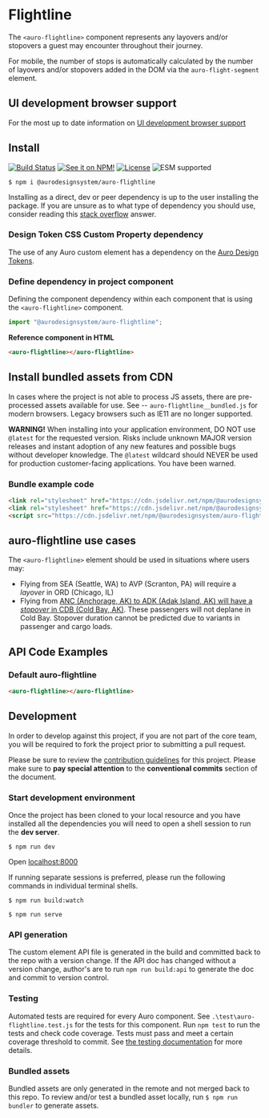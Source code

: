 <!--
The README.md file is a compiled document. No edits should be made directly to this file.

README.md is created by running `npm run build:docs`.

This file is generated based on a template fetched from
`https://raw.githubusercontent.com/AlaskaAirlines/WC-Generator/master/componentDocs/README_updated_paths.md`
and copied to `./componentDocs/README.md` each time the the docs are compiled.

The following sections are editable by making changes to the following files:

| SECTION                | DESCRIPTION                                       | FILE LOCATION                       |
|------------------------|---------------------------------------------------|-------------------------------------|
| Description            | Description of the component                      | `./docs/partials/description.md`    |
| Use Cases              | Examples for when to use this component           | `./docs/partials/useCases.md`       |
| Additional Information | For use to add any component specific information | `./docs/partials/readmeAddlInfo.md` |
| Component Example Code | HTML sample code of the components use            | `./apiExamples/basic.html`          |
-->

# Flightline

<!-- AURO-GENERATED-CONTENT:START (FILE:src=./docs/partials/description.md) -->
<!-- The below content is automatically added from ./docs/partials/description.md -->
The `<auro-flightline>` component represents any layovers and/or stopovers a guest may encounter throughout their journey.

For mobile, the number of stops is automatically calculated by the number of layovers and/or stopovers added in the DOM via the `auro-flight-segment` element.
<!-- AURO-GENERATED-CONTENT:END -->
<!-- AURO-GENERATED-CONTENT:START (FILE:src=./docs/partials/readmeAddlInfo.md) -->
<!-- The below content is automatically added from ./docs/partials/readmeAddlInfo.md -->
<!-- AURO-GENERATED-CONTENT This file is to be used for any additional content that should be included in the README.md which is specific to this component. -->
<!-- AURO-GENERATED-CONTENT:END -->

## UI development browser support

<!-- AURO-GENERATED-CONTENT:START (REMOTE:url=https://raw.githubusercontent.com/AlaskaAirlines/WC-Generator/master/componentDocs/partials/browserSupport.md) -->
For the most up to date information on [UI development browser support](https://auro.alaskaair.com/support/browsersSupport)

<!-- AURO-GENERATED-CONTENT:END -->

## Install

<!-- AURO-GENERATED-CONTENT:START (REMOTE:url=https://raw.githubusercontent.com/AlaskaAirlines/WC-Generator/master/componentDocs/partials/usage/componentInstall_esm.md) -->
[![Build Status](https://img.shields.io/github/actions/workflow/status/AlaskaAirlines/auro-flightline/testPublish.yml?style=for-the-badge)](https://github.com/AlaskaAirlines/auro-flightline/actions/workflows/testPublish.yml)
[![See it on NPM!](https://img.shields.io/npm/v/@aurodesignsystem/auro-flightline?style=for-the-badge&color=orange)](https://www.npmjs.com/package/@aurodesignsystem/auro-flightline)
[![License](https://img.shields.io/npm/l/@aurodesignsystem/auro-flightline?color=blue&style=for-the-badge)](https://www.apache.org/licenses/LICENSE-2.0)
![ESM supported](https://img.shields.io/badge/ESM-compatible-FFE900?style=for-the-badge)

```shell
$ npm i @aurodesignsystem/auro-flightline
```

Installing as a direct, dev or peer dependency is up to the user installing the package. If you are unsure as to what type of dependency you should use, consider reading this [stack overflow](https://stackoverflow.com/questions/18875674/whats-the-difference-between-dependencies-devdependencies-and-peerdependencies) answer.

<!-- AURO-GENERATED-CONTENT:END -->

### Design Token CSS Custom Property dependency

<!-- AURO-GENERATED-CONTENT:START (REMOTE:url=https://raw.githubusercontent.com/AlaskaAirlines/WC-Generator/master/componentDocs/partials/development/designTokens.md) -->
The use of any Auro custom element has a dependency on the [Auro Design Tokens](https://auro.alaskaair.com/getting-started/developers/design-tokens).

<!-- AURO-GENERATED-CONTENT:END -->

### Define dependency in project component

<!-- AURO-GENERATED-CONTENT:START (REMOTE:url=https://raw.githubusercontent.com/AlaskaAirlines/WC-Generator/master/componentDocs/partials/usage/componentImportDescription.md) -->
Defining the component dependency within each component that is using the `<auro-flightline>` component.

<!-- AURO-GENERATED-CONTENT:END -->
<!-- AURO-GENERATED-CONTENT:START (REMOTE:url=https://raw.githubusercontent.com/AlaskaAirlines/WC-Generator/master/componentDocs/partials/usage/componentImport.md) -->

```js
import "@aurodesignsystem/auro-flightline";
```

<!-- AURO-GENERATED-CONTENT:END -->
**Reference component in HTML**
<!-- AURO-GENERATED-CONTENT:START (CODE:src=./apiExamples/basic.html) -->
<!-- The below code snippet is automatically added from ./apiExamples/basic.html -->

```html
<auro-flightline></auro-flightline>
```
<!-- AURO-GENERATED-CONTENT:END -->

## Install bundled assets from CDN

<!-- AURO-GENERATED-CONTENT:START (REMOTE:url=https://raw.githubusercontent.com/AlaskaAirlines/WC-Generator/master/componentDocs/partials/usage/bundleInstallDescription.md) -->
In cases where the project is not able to process JS assets, there are pre-processed assets available for use. See -- `auro-flightline__bundled.js` for modern browsers. Legacy browsers such as IE11 are no longer supported.

**WARNING!** When installing into your application environment, DO NOT use `@latest` for the requested version. Risks include unknown MAJOR version releases and instant adoption of any new features and possible bugs without developer knowledge. The `@latest` wildcard should NEVER be used for production customer-facing applications. You have been warned.

<!-- AURO-GENERATED-CONTENT:END -->

### Bundle example code

<!-- AURO-GENERATED-CONTENT:START (REMOTE:url=https://raw.githubusercontent.com/AlaskaAirlines/WC-Generator/master/componentDocs/partials/usage/bundleUseModBrowsers.md) -->

```html
<link rel="stylesheet" href="https://cdn.jsdelivr.net/npm/@aurodesignsystem/design-tokens@/dist/auro-classic/CSSCustomProperties.css" />
<link rel="stylesheet" href="https://cdn.jsdelivr.net/npm/@aurodesignsystem/webcorestylesheets@/dist/bundled/essentials.css" />
<script src="https://cdn.jsdelivr.net/npm/@aurodesignsystem/auro-flightline@4.0.0/dist/auro-flightline__bundled.js" type="module"></script>
```

<!-- AURO-GENERATED-CONTENT:END -->

## auro-flightline use cases

<!-- AURO-GENERATED-CONTENT:START (FILE:src=./docs/partials/useCases.md) -->
<!-- The below content is automatically added from ./docs/partials/useCases.md -->
The `<auro-flightline>` element should be used in situations where users may:

* Flying from SEA (Seattle, WA) to AVP (Scranton, PA) will require a *layover* in ORD (Chicago, IL)
* Flying from [ANC (Anchorage, AK) to ADK (Adak Island, AK) will have a *stopover* in CDB (Cold Bay, AK)](https://onemileatatime.com/alaska-airlines-adak-cold-bay/). These passengers will not deplane in Cold Bay. Stopover duration cannot be predicted due to variants in passenger and cargo loads.
<!-- AURO-GENERATED-CONTENT:END -->

## API Code Examples

### Default auro-flightline

<!-- AURO-GENERATED-CONTENT:START (CODE:src=./apiExamples/basic.html) -->
<!-- The below code snippet is automatically added from ./apiExamples/basic.html -->

```html
<auro-flightline></auro-flightline>
```
<!-- AURO-GENERATED-CONTENT:END -->

## Development

<!-- AURO-GENERATED-CONTENT:START (REMOTE:url=https://raw.githubusercontent.com/AlaskaAirlines/WC-Generator/master/componentDocs/partials/development/developmentDescription.md) -->
In order to develop against this project, if you are not part of the core team, you will be required to fork the project prior to submitting a pull request.

Please be sure to review the [contribution guidelines](https://auro.alaskaair.com/contributing) for this project. Please make sure to **pay special attention** to the **conventional commits** section of the document.

<!-- AURO-GENERATED-CONTENT:END -->

### Start development environment

<!-- AURO-GENERATED-CONTENT:START (REMOTE:url=https://raw.githubusercontent.com/AlaskaAirlines/WC-Generator/master/componentDocs/partials/development/localhost.md) -->
Once the project has been cloned to your local resource and you have installed all the dependencies you will need to open a shell session to run the **dev server**.

```shell
$ npm run dev
```

Open [localhost:8000](http://localhost:8000/)

If running separate sessions is preferred, please run the following commands in individual terminal shells.

```shell
$ npm run build:watch

$ npm run serve
```

<!-- AURO-GENERATED-CONTENT:END -->

### API generation

<!-- AURO-GENERATED-CONTENT:START (REMOTE:url=https://raw.githubusercontent.com/AlaskaAirlines/WC-Generator/master/componentDocs/partials/development/api.md) -->
The custom element API file is generated in the build and committed back to the repo with a version change. If the API doc has changed without a version change, author's are to run `npm run build:api` to generate the doc and commit to version control.

<!-- AURO-GENERATED-CONTENT:END -->

### Testing

<!-- AURO-GENERATED-CONTENT:START (REMOTE:url=https://raw.githubusercontent.com/AlaskaAirlines/WC-Generator/master/componentDocs/partials/development/testing.md) -->
Automated tests are required for every Auro component. See `.\test\auro-flightline.test.js` for the tests for this component. Run `npm test` to run the tests and check code coverage. Tests must pass and meet a certain coverage threshold to commit. See [the testing documentation](https://auro.alaskaair.com/support/tests) for more details.

<!-- AURO-GENERATED-CONTENT:END -->

### Bundled assets

<!-- AURO-GENERATED-CONTENT:START (REMOTE:url=https://raw.githubusercontent.com/AlaskaAirlines/WC-Generator/master/componentDocs/partials/development/bundles.md) -->
Bundled assets are only generated in the remote and not merged back to this repo. To review and/or test a bundled asset locally, run `$ npm run bundler` to generate assets.

<!-- AURO-GENERATED-CONTENT:END -->
